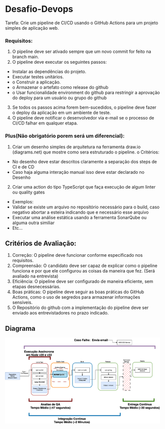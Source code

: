 # Desafio-Devops


Tarefa: Crie um pipeline de CI/CD usando o GitHub Actions para um projeto simples de
aplicação web.

### Requisitos:

1. O pipeline deve ser ativado sempre que um novo commit for feito na branch main.
2. O pipeline deve executar os seguintes passos:
- Instalar as dependências do projeto.
- Executar testes unitários.
- o Construir a aplicação.
- o Armazenar o artefato como release do github
- o Usar funcionalidade environment do github para restringir a aprovação do
deploy para um usuário ou grupo do github
3. Se todos os passos acima forem bem-sucedidos, o pipeline deve fazer o deploy da
aplicação em um ambiente de teste.
4. O pipeline deve notificar o desenvolvedor via e-mail se o processo de CI/CD falhar em
qualquer etapa.

### Plus(Não obrigatório porem será um diferencial):
1. Criar um desenho simples de arquitetura na ferramenta draw.io (diagrams.net) que
mostre como sera estruturado o pipeline.
o Critérios:
- No desenho deve estar descritos claramente a separação dos steps de
CI e de CD
- Caso haja alguma interação manual isso deve estar declarado no
Desenho

2. Criar uma action do tipo TypeScript que faça execução de algum linter ou quality
gates
- Exemplos:
- Validar se existe um arquivo no repositório necessário para o build,
caso negativo abortar a esteira indicando que e necessário esse
arquivo
- Executar uma análise estática usando a ferramenta SonarQube ou
alguma outra similiar
- Etc...

## Critérios de Avaliação:
1. Correção: O pipeline deve funcionar conforme especificado nos requisitos.
2. Compreensão: O candidato deve ser capaz de explicar como o pipeline funciona e por
que ele configurou as coisas da maneira que fez. (Será avaliado na entrevista)
3. Eficiência: O pipeline deve ser configurado de maneira eficiente, sem etapas
desnecessárias.
4. Boas práticas: O pipeline deve seguir as boas práticas do GitHub Actions, como o uso
de segredos para armazenar informações sensíveis.
5. O Repositório do github com a implementação do pipeline deve ser enviado aos
entrevistadores no prazo indicado.

## Diagrama

![Diagrama](public/Diagrama-Fluxo-DevOps.png)

